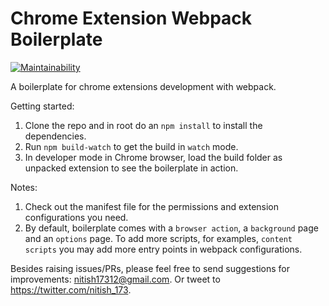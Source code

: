 # Chrome Extension Webpack Boilerplate

[![Maintainability](https://api.codeclimate.com/v1/badges/53fe1760e70ec88b641b/maintainability)](https://codeclimate.com/github/nitish173/chrome-extension-webpack-boilerplate/maintainability)

A boilerplate for chrome extensions development with webpack.

Getting started: 
1. Clone the repo and in root do an `npm install` to install the dependencies.
2. Run `npm build-watch` to get the build in `watch` mode.
3. In developer mode in Chrome browser, load the build folder as unpacked extension to see the boilerplate in action.

Notes:
1. Check out the manifest file for the permissions and extension configurations you need.
2. By default, boilerplate comes with a  `browser action`, a `background` page and an `options` page. To add more scripts, for examples, `content scripts` you may add more entry points in webpack configurations.

Besides raising issues/PRs, please feel free to send suggestions for improvements: nitish17312@gmail.com.
Or tweet to https://twitter.com/nitish_173.